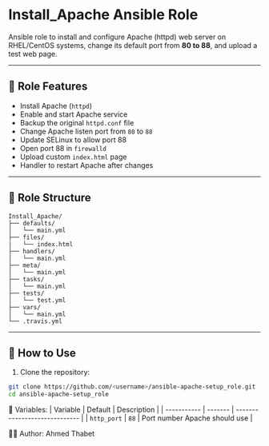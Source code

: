 # Install_Apache Ansible Role

Ansible role to install and configure Apache (httpd) web server on RHEL/CentOS systems, change its default port from **80 to 88**, and upload a test web page.

---

## 📌 Role Features

- Install Apache (`httpd`)
- Enable and start Apache service
- Backup the original `httpd.conf` file
- Change Apache listen port from `80` to `88`
- Update SELinux to allow port 88
- Open port 88 in `firewalld`
- Upload custom `index.html` page
- Handler to restart Apache after changes

---

## 📁 Role Structure
```
Install_Apache/
├── defaults/
│   └── main.yml
├── files/
|   └── index.html
├── handlers/
│   └── main.yml
├── meta/
│   └── main.yml
├── tasks/
│   └── main.yml
├── tests/
│   └── test.yml
├── vars/
│   └── main.yml
└── .travis.yml
```
---

## 🚀 How to Use

1. Clone the repository:

```bash
git clone https://github.com/<username>/ansible-apache-setup_role.git
cd ansible-apache-setup_role
```

🔧 Variables:
| Variable    | Default | Description                   |
| ----------- | ------- | ----------------------------- |
| `http_port` | `88`    | Port number Apache should use |

👨‍💻 Author: Ahmed Thabet
